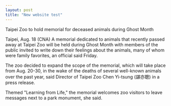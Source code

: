 ```yaml
---
layout: post
title: "New website test"
---
```


Taipei Zoo to hold memorial for deceased animals during Ghost Month

Taipei, Aug. 18 (CNA) A memorial dedicated to animals that recently passed away at Taipei Zoo will be held during Ghost Month with members of the public invited to write down their feelings about the animals, many of whom were family favorites, an official said Friday.

The zoo decided to expand the scope of the memorial, which will take place from Aug. 20-30, in the wake of the deaths of several well-known animals over the past year, said Director of Taipei Zoo Chen Yi-tsung (諶亦聰) in a press release.

Themed "Learning from Life," the memorial welcomes zoo visitors to leave messages next to a park monument, she said.